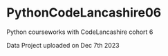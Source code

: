 # PythonCodeLancashire06
Python courseworks with CodeLancashire cohort 6

Data Project uploaded on Dec 7th 2023
